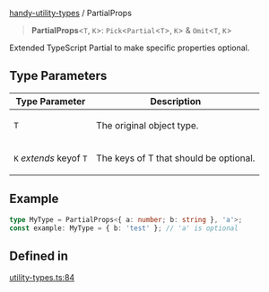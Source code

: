 [handy-utility-types](https://github.com/itsmeid/handy-utility-types/tree/main/docs/README.md) / PartialProps

> **PartialProps**\<`T`, `K`\>: `Pick`\<`Partial`\<`T`\>, `K`\> & `Omit`\<`T`, `K`\>

Extended TypeScript Partial to make specific properties optional.

## Type Parameters

<table>
<thead>
<tr>
<th>Type Parameter</th>
<th>Description</th>
</tr>
</thead>
<tbody>
<tr>
<td>

`T`

</td>
<td>

The original object type.

</td>
</tr>
<tr>
<td>

`K` *extends* keyof `T`

</td>
<td>

The keys of T that should be optional.

</td>
</tr>
</tbody>
</table>

## Example

```ts
type MyType = PartialProps<{ a: number; b: string }, 'a'>;
const example: MyType = { b: 'test' }; // 'a' is optional
```

## Defined in

[utility-types.ts:84](https://github.com/itsmeid/handy-utility-types/blob/361f33ed663ecb70e7a5632aeff8b3063307bcd0/lib/modular/utility-types.ts#L84)
